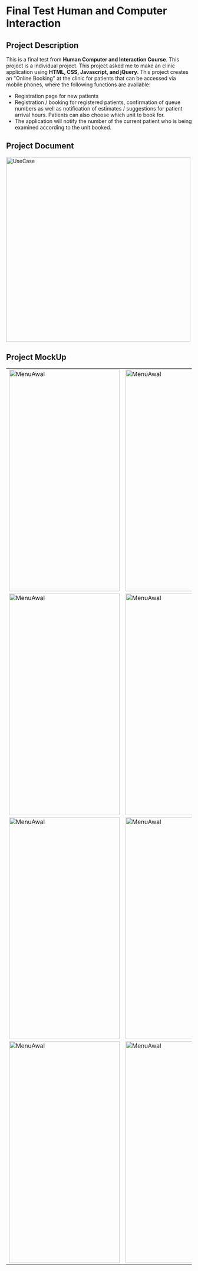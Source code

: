 # Final Test Human and Computer Interaction

## Project Description
This is a final test from **Human Computer and Interaction Course**. This project is a individual project. This project asked me to make an clinic application using **HTML, CSS, Javascript, and jQuery**. This project creates an "Online Booking" at the clinic for patients that can be accessed via mobile phones, where the following functions are available:

-	Registration page for new patients
-	Registration / booking for registered patients, confirmation of queue numbers as well as notification of estimates / suggestions for patient arrival hours. Patients can also choose which unit to book for.
-	The application will notify the number of the current patient who is being examined according to the unit booked.

## Project Document
<img src="https://user-images.githubusercontent.com/65062685/147802071-0a930ca3-e023-41e5-9831-dd8191bcd521.jpg" alt="UseCase" width="500" height="500">

## Project MockUp
<table>
  <tr>
    <td valign="top"><img src="https://user-images.githubusercontent.com/65062685/147802193-78709ceb-f137-4eef-8249-7dba49825713.jpg" alt="MenuAwal" width="300" height="600"></td>
    <td valign="top"><img src="https://user-images.githubusercontent.com/65062685/147803006-73089003-774b-45ee-b92c-7588a986deb0.png" alt="MenuAwal" width="300" height="600"></td>
    <td valign="top"><img src="https://user-images.githubusercontent.com/65062685/147803008-32aa435d-9f50-4857-8857-c4a770c26112.jpg" alt="MenuAwal" width="300" height="600"></td>
  </tr>
  <tr>
    <td valign="top"><img src="https://user-images.githubusercontent.com/65062685/147803012-36437a1d-e5ac-41fe-bce0-0dc60a03f604.jpg" alt="MenuAwal" width="300" height="600"></td>
    <td valign="top"><img src="https://user-images.githubusercontent.com/65062685/147802971-8461dd44-626b-4691-9c55-49a9ae770816.png" alt="MenuAwal" width="300" height="600"></td>
    <td valign="top"><img src="https://user-images.githubusercontent.com/65062685/147803097-3e53594d-e052-4993-9053-5f21862d45a9.jpg" alt="MenuAwal" width="300" height="600"></td>
  </tr>
  <tr>
    <td valign="top"><img src="https://user-images.githubusercontent.com/65062685/147803103-a208a584-ab07-47ab-a695-6455a7c699bf.jpg" alt="MenuAwal" width="300" height="600"></td>
    <td valign="top"><img src="https://user-images.githubusercontent.com/65062685/147803109-2b8c671b-e0c7-40cc-89c0-b39bf44fc6fb.jpg" alt="MenuAwal" width="300" height="600"></td>
    <td valign="top"><img src="https://user-images.githubusercontent.com/65062685/147803104-08f79504-6827-421f-ad54-36b504cb1cd4.jpg" alt="MenuAwal" width="300" height="600"></td>
  </tr>
  <tr>
    <td valign="top"><img src="https://user-images.githubusercontent.com/65062685/147803241-2ba27355-8a2b-4f5b-9227-4ec7b704caaf.jpg" alt="MenuAwal" width="300" height="600"></td>
    <td valign="top"><img src="https://user-images.githubusercontent.com/65062685/147803251-fc03452b-75bc-464b-8b81-f0928b769fb3.jpg" alt="MenuAwal" width="300" height="600"></td>
  </tr>
</table>


